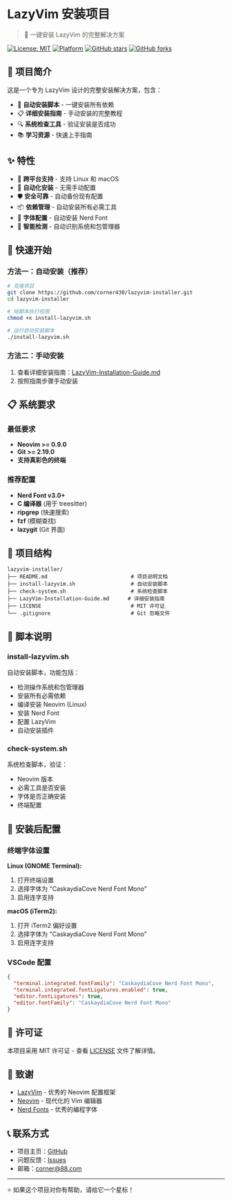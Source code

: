# LazyVim 安装项目

> 🚀 一键安装 LazyVim 的完整解决方案

[![License: MIT](https://img.shields.io/badge/License-MIT-yellow.svg)](https://opensource.org/licenses/MIT)
[![Platform](https://img.shields.io/badge/platform-Linux%20%7C%20macOS-blue.svg)](https://github.com/LazyVim/starter)
[![GitHub stars](https://img.shields.io/github/stars/corner430/lazyvim-installer.svg?style=social&label=Star)](https://github.com/corner430/lazyvim-installer)
[![GitHub forks](https://img.shields.io/github/forks/corner430/lazyvim-installer.svg?style=social&label=Fork)](https://github.com/corner430/lazyvim-installer)

## 📖 项目简介

这是一个专为 LazyVim 设计的完整安装解决方案，包含：

- 🎯 **自动安装脚本** - 一键安装所有依赖
- 📋 **详细安装指南** - 手动安装的完整教程
- 🔍 **系统检查工具** - 验证安装是否成功
- 📚 **学习资源** - 快速上手指南

## ✨ 特性

- 🔄 **跨平台支持** - 支持 Linux 和 macOS
- 🤖 **自动化安装** - 无需手动配置
- 🛡️ **安全可靠** - 自动备份现有配置
- 📦 **依赖管理** - 自动安装所有必需工具
- 🎨 **字体配置** - 自动安装 Nerd Font
- 🔧 **智能检测** - 自动识别系统和包管理器

## 🚀 快速开始

### 方法一：自动安装（推荐）

```bash
# 克隆项目
git clone https://github.com/corner430/lazyvim-installer.git
cd lazyvim-installer

# 给脚本执行权限
chmod +x install-lazyvim.sh

# 运行自动安装脚本
./install-lazyvim.sh
```

### 方法二：手动安装

1. 查看详细安装指南：[LazyVim-Installation-Guide.md](./LazyVim-Installation-Guide.md)
2. 按照指南步骤手动安装

## 📋 系统要求

### 最低要求
- **Neovim >= 0.9.0**
- **Git >= 2.19.0**
- **支持真彩色的终端**

### 推荐配置
- **Nerd Font v3.0+**
- **C 编译器** (用于 treesitter)
- **ripgrep** (快速搜索)
- **fzf** (模糊查找)
- **lazygit** (Git 界面)

## 📁 项目结构

```
lazyvim-installer/
├── README.md                           # 项目说明文档
├── install-lazyvim.sh                  # 自动安装脚本
├── check-system.sh                     # 系统检查脚本
├── LazyVim-Installation-Guide.md      # 详细安装指南
├── LICENSE                             # MIT 许可证
└── .gitignore                          # Git 忽略文件
```

## 🔧 脚本说明

### install-lazyvim.sh
自动安装脚本，功能包括：
- 检测操作系统和包管理器
- 安装所有必需依赖
- 编译安装 Neovim (Linux)
- 安装 Nerd Font
- 配置 LazyVim
- 自动安装插件

### check-system.sh
系统检查脚本，验证：
- Neovim 版本
- 必需工具是否安装
- 字体是否正确安装
- 终端配置

## 🎯 安装后配置

### 终端字体设置

**Linux (GNOME Terminal):**
1. 打开终端设置
2. 选择字体为 "CaskaydiaCove Nerd Font Mono"
3. 启用连字支持

**macOS (iTerm2):**
1. 打开 iTerm2 偏好设置
2. 选择字体为 "CaskaydiaCove Nerd Font Mono"
3. 启用连字支持

### VSCode 配置

```json
{
  "terminal.integrated.fontFamily": "CaskaydiaCove Nerd Font Mono",
  "terminal.integrated.fontLigatures.enabled": true,
  "editor.fontLigatures": true,
  "editor.fontFamily": "CaskaydiaCove Nerd Font Mono"
}
```

## 📄 许可证

本项目采用 MIT 许可证 - 查看 [LICENSE](LICENSE) 文件了解详情。

## 🙏 致谢

- [LazyVim](https://github.com/LazyVim/LazyVim) - 优秀的 Neovim 配置框架
- [Neovim](https://neovim.io/) - 现代化的 Vim 编辑器
- [Nerd Fonts](https://www.nerdfonts.com/) - 优秀的编程字体

## 📞 联系方式

- 项目主页：[GitHub](https://github.com/corner430/lazyvim-installer)
- 问题反馈：[Issues](https://github.com/corner430/lazyvim-installer/issues)
- 邮箱：corner@88.com

---

⭐ 如果这个项目对你有帮助，请给它一个星标！
